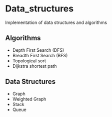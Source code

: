 # Data_structures

Implementation of data structures and algorithms


## Algorithms
- Depth First Search (DFS)
- Breadth First Search (BFS)
- Topological sort
- Dijkstra shortest path


## Data Structures
- Graph
- Weighted Graph
- Stack
- Queue
